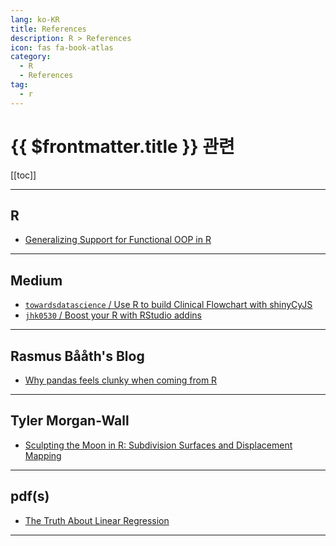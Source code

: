 ```yaml
---
lang: ko-KR
title: References
description: R > References
icon: fas fa-book-atlas
category:
  - R
  - References
tag: 
  - r
---
```


# {{ $frontmatter.title }} 관련

[[toc]]

---

## <FontIcon icon="iconfont icon-r"/>R

- [Generalizing Support for Functional OOP in R](https://blog.r-project.org/2024/05/17/generalizing-support-for-functional-oop-in-r/index.html)

---

## <FontIcon icon="fa-brands fa-medium"/>Medium

- [`towardsdatascience` / Use R to build Clinical Flowchart with shinyCyJS](https://towardsdatascience.com/clinical-flowchart-shinycyjs-e-2f5489154794?source=rss-cb820693bed5------2)
- [`jhk0530` / Boost your R with RStudio addins](https://jhk0530.medium.com/rstudio-addin-101-ed0e67503b57?)

<!-- END: medium -->

---

## Rasmus Bååth's Blog

- [Why pandas feels clunky when coming from R](https://www.sumsar.net/blog/pandas-feels-clunky-when-coming-from-r/)

---

## Tyler Morgan-Wall

- [Sculpting the Moon in R: Subdivision Surfaces and Displacement Mapping](https://www.tylermw.com/posts/rayverse/displacement-mapping.html)

---

## pdf(s)

- [The Truth About Linear Regression](https://www.stat.cmu.edu/~cshalizi/TALR/)

---

<TagLinks />